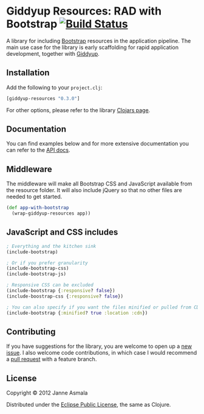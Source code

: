 Giddyup Resources: RAD with Bootstrap [![Build Status](https://secure.travis-ci.org/asmala/giddyup-resources.png?branch=master)](http://travis-ci.org/asmala/giddyup-resources)
=====================================

A library for including [Bootstrap](http://getbootstrap.com/)
resources in the application pipeline. The main use case for the
library is early scaffolding for rapid application development,
together with [Giddyup](https://github.com/asmala/giddyup).


## Installation

Add the following to your `project.clj`:

```clojure
[giddyup-resources "0.3.0"]
```

For other options, please refer to the library
[Clojars page](https://clojars.org/giddyup-resources).


## Documentation

You can find examples below and for more extensive documentation you
can refer to the [API docs](http://asmala.github.com/giddyup-resources).


## Middleware

The middleware will make all Bootstrap CSS and JavaScript available
from the resource folder. It will also include jQuery so that no
other files are needed to get started.

```clojure
(def app-with-bootstrap
  (wrap-giddyup-resources app))
```


## JavaScript and CSS includes

```clojure
; Everything and the kitchen sink
(include-bootstrap)

; Or if you prefer granularity
(include-bootstrap-css)
(include-bootstrap-js)

; Responsive CSS can be excluded
(include-bootstrap {:responsive? false})
(include-boostrap-css {:responsive? false})

; You can also specify if you want the files minified or pulled from CDNJS
(include-bootstrap {:minified? true :location :cdn})
```


## Contributing

If you have suggestions for the library, you are welcome to open up a
[new issue](https://github.com/asmala/giddyup-resources/issues/new). I
also welcome code contributions, in which case I would recommend a
[pull request](https://help.github.com/articles/using-pull-requests)
with a feature branch.


## License

Copyright © 2012 Janne Asmala

Distributed under the
[Eclipse Public License](http://www.eclipse.org/legal/epl-v10.html),
the same as Clojure.
